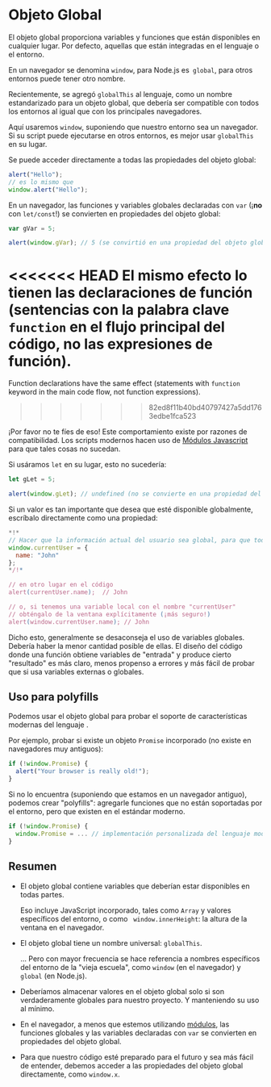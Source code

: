 
# Objeto Global

El objeto global proporciona variables y funciones que están disponibles en cualquier lugar. Por defecto, aquellas que están integradas en el lenguaje o el entorno.

En un navegador se denomina `window`, para Node.js es` global`, para otros entornos puede tener otro nombre.

Recientemente, se agregó `globalThis` al lenguaje, como un nombre estandarizado para un objeto global, que debería ser compatible con todos los entornos al igual que con los principales navegadores.

Aquí usaremos `window`, suponiendo que nuestro entorno sea un navegador. Si su script puede ejecutarse en otros entornos, es mejor usar `globalThis` en su lugar.

Se puede acceder directamente a todas las propiedades del objeto global:

```js run
alert("Hello");
// es lo mismo que
window.alert("Hello");
```

En un navegador, las funciones y variables globales declaradas con `var` (¡**no** con `let/const`!) se convierten en propiedades del objeto global:

```js run untrusted refresh
var gVar = 5;

alert(window.gVar); // 5 (se convirtió en una propiedad del objeto global)
```

<<<<<<< HEAD
El mismo efecto lo tienen las declaraciones de función (sentencias con la palabra clave `function` en el flujo principal del código, no las expresiones de función).
=======
Function declarations have the same effect (statements with `function` keyword in the main code flow, not function expressions).
>>>>>>> 82ed8f11b40bd40797427a5dd1763edbe1fca523

¡Por favor no te fíes de eso! Este comportamiento existe por razones de compatibilidad. Los scripts modernos hacen uso de [Módulos Javascript](info:modules) para que tales cosas no sucedan.

Si usáramos `let` en su lugar, esto no sucedería:

```js run untrusted refresh
let gLet = 5;

alert(window.gLet); // undefined (no se convierte en una propiedad del objeto global)
```

Si un valor es tan importante que desea que esté disponible globalmente, escríbalo directamente como una propiedad:

```js run
*!*
// Hacer que la información actual del usuario sea global, para que todos los scripts puedan acceder a ella
window.currentUser = {
  name: "John"
};
*/!*

// en otro lugar en el código
alert(currentUser.name);  // John

// o, si tenemos una variable local con el nombre "currentUser"
// obténgalo de la ventana explícitamente (¡más seguro!)
alert(window.currentUser.name); // John
```

Dicho esto, generalmente se desaconseja el uso de variables globales. Debería haber la menor cantidad posible de ellas. El diseño del código donde una función obtiene variables de "entrada" y produce cierto "resultado" es más claro, menos propenso a errores y más fácil de probar que si usa variables externas o globales.

## Uso para polyfills

Podemos usar el objeto global para probar el soporte de características modernas del lenguaje .

Por ejemplo, probar si existe un objeto `Promise` incorporado (no existe en navegadores muy antiguos):

```js run
if (!window.Promise) {
  alert("Your browser is really old!");
}
```

Si no lo encuentra (suponiendo que estamos en un navegador antiguo), podemos crear "polyfills": agregarle funciones que no están soportadas por el entorno, pero que existen en el estándar moderno.

```js run
if (!window.Promise) {
  window.Promise = ... // implementación personalizada del lenguaje moderno
}
```

## Resumen

- El objeto global contiene variables que deberían estar disponibles en todas partes.

    Eso incluye JavaScript incorporado, tales como `Array` y valores específicos del entorno, o como ` window.innerHeight`: la altura de la ventana en el navegador.

- El objeto global tiene un nombre universal: `globalThis`.

    ... Pero con mayor frecuencia se hace referencia a nombres específicos del entorno de la "vieja escuela", como `window` (en el navegador) y `global` (en Node.js). 

- Deberíamos almacenar valores en el objeto global solo si son verdaderamente globales para nuestro proyecto. Y manteniendo su uso al mínimo.
- En el navegador, a menos que estemos utilizando [módulos](info:modules), las funciones globales y las variables declaradas con `var` se convierten en propiedades del objeto global.
- Para que nuestro código esté preparado para el futuro y sea más fácil de entender, debemos acceder a las propiedades del objeto global directamente, como `window.x`.
